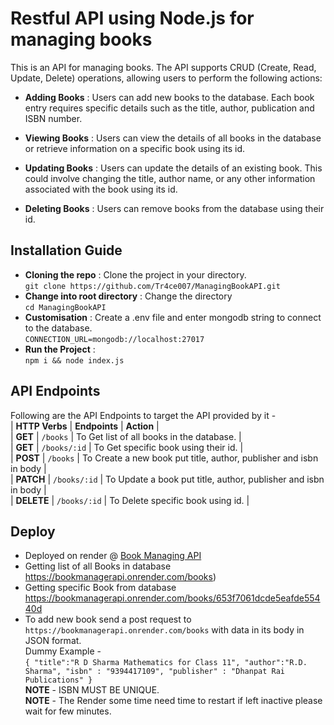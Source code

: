 # Restful API using Node.js for managing books
This is an API for managing books. 
The API supports CRUD (Create, Read, Update, Delete) operations, allowing users to perform the following actions:

- **Adding Books** : Users can add new books to the database. Each book entry requires specific details such as the title, author, publication  and ISBN number.

- **Viewing Books** : Users can view the details of all books in the database or retrieve information on a specific book using its id.

- **Updating Books** : Users can update the details of an existing book. This could involve changing the title, author name, or any other information associated with the book using its id.

- **Deleting Books** : Users can remove books from the database using their id.

## Installation Guide
- **Cloning the repo** : Clone the project in your directory. <br>
    `git clone https://github.com/Tr4ce007/ManagingBookAPI.git`
- **Change into root directory** : Change the directory  <br>
    `cd ManagingBookAPI`
- **Customisation** : Create a .env file and enter mongodb string to connect to the database.<br> `CONNECTION_URL=mongodb://localhost:27017`
- **Run the Project** : <br>
    `npm i && node index.js`


## API Endpoints 
Following are the API Endpoints to target the API provided by it - <br>
| **HTTP Verbs**        | **Endpoints**     | **Action** |  <br>
| **GET**               | `/books`          | To Get list of all books in the database. |   <br>
| **GET**               | `/books/:id`      | To Get specific book using their id. |    <br>
| **POST**              | `/books`          | To Create a new book put title, author, publisher and isbn in body |  <br>
| **PATCH**             | `/books/:id`      | To Update a book put title, author, publisher and isbn in body |  <br>
| **DELETE**            | `/books/:id`      | To Delete specific book using id.  |   <br>

## Deploy
- Deployed on render @ [Book Managing API](https://bookmanagerapi.onrender.com/)
-  Getting list of all Books in database  https://bookmanagerapi.onrender.com/books)
-  Getting specific Book from database https://bookmanagerapi.onrender.com/books/653f7061dcde5eafde55440d
-  To add new book send a post request to `https://bookmanagerapi.onrender.com/books` with data in its body in JSON format.
<br>Dummy Example - <br> `{
    "title":"R D Sharma Mathematics for Class 11",
    "author":"R.D. Sharma",
    "isbn" : "9394417109",
    "publisher" : "Dhanpat Rai Publications"
}`
<br> **NOTE** - ISBN MUST BE UNIQUE.
<br> **NOTE** - The Render some time need time to restart if left inactive please wait for few minutes.
